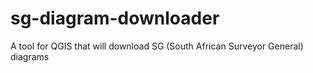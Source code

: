 sg-diagram-downloader
======================

A tool for QGIS that will download SG (South African Surveyor General) diagrams
